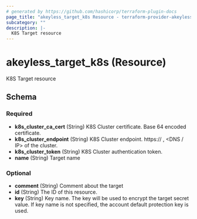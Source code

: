```yaml
---
# generated by https://github.com/hashicorp/terraform-plugin-docs
page_title: "akeyless_target_k8s Resource - terraform-provider-akeyless"
subcategory: ""
description: |-
  K8S Target resource
---
```


# akeyless_target_k8s (Resource)

K8S Target resource



<!-- schema generated by tfplugindocs -->
## Schema

### Required

- **k8s_cluster_ca_cert** (String) K8S Cluster certificate. Base 64 encoded certificate.
- **k8s_cluster_endpoint** (String) K8S Cluster endpoint. https:// , <DNS / IP> of the cluster.
- **k8s_cluster_token** (String) K8S Cluster authentication token.
- **name** (String) Target name

### Optional

- **comment** (String) Comment about the target
- **id** (String) The ID of this resource.
- **key** (String) Key name. The key will be used to encrypt the target secret value. If key name is not specified, the account default protection key is used.


